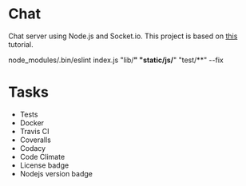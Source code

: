 # Chat
Chat server using Node.js and Socket.io.  This project is based on [this](https://socket.io/get-started/chat/) tutorial.

node_modules/.bin/eslint index.js "lib/**" "static/js/**" "test/**" --fix

# Tasks
- Tests
- Docker
- Travis CI
- Coveralls
- Codacy
- Code Climate
- License badge
- Nodejs version badge
